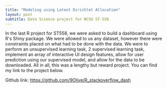 ```yaml
---
title: "Modeling using Latent Dirichlet Allocation"
layout: post
subtitle: Data Science project for NCSU ST-558
--- 
```


In the last R project for ST558, we were asked to build a dashboard using R's Shiny package. We were allowed to us any dataset, however there were constraints placed on what had to be done with the data. We were to perform an unsupervised learning task, 2 supervised learning task, implement an array of interactive UI design features, allow for user prediction using our supervised model, and allow for the data to be downloaded. All in all, this was a lengthy but reward project. You can find my link to the project below.    

Github link: https://github.com/9Olive/R_stackoverflow_dash